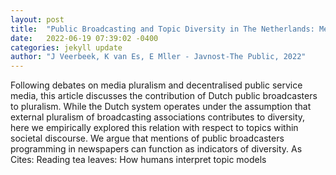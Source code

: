 ```yaml
---
layout: post
title:  "Public Broadcasting and Topic Diversity in The Netherlands: Mentions of Public Broadcasters  Programming in Newspapers as Indicators of Pluralism"
date:   2022-06-19 07:39:02 -0400
categories: jekyll update
author: "J Veerbeek, K van Es, E Mller - Javnost-The Public, 2022"
---
```

Following debates on media pluralism and decentralised public service media, this article discusses the contribution of Dutch public broadcasters to pluralism. While the Dutch system operates under the assumption that external pluralism of broadcasting associations contributes to diversity, here we empirically explored this relation with respect to topics within societal discourse. We argue that mentions of public broadcasters  programming in newspapers can function as indicators of diversity. As  Cites: Reading tea leaves: How humans interpret topic models